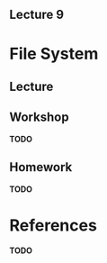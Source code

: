Lecture 9
---

# File System

## Lecture

<!---
Slides ([PDF](OS_Lecture_09.pdf), [PPTX](OS_Lecture_09.pptx)).

Outline:
-->
## Workshop

__TODO__

## Homework

__TODO__

# References

__TODO__
